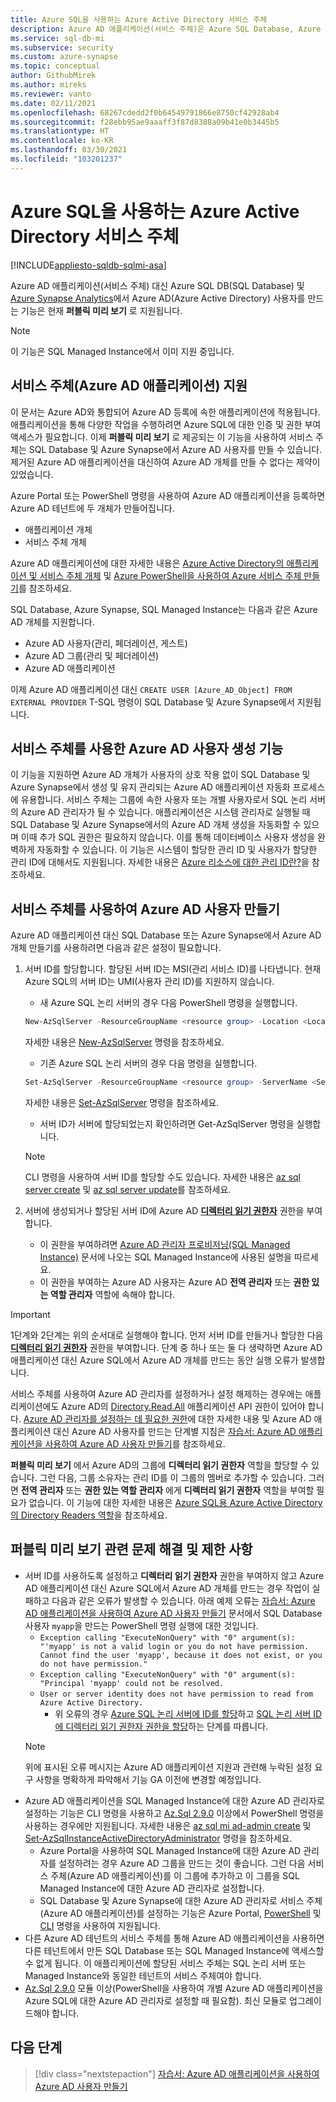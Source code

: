```yaml
---
title: Azure SQL을 사용하는 Azure Active Directory 서비스 주체
description: Azure AD 애플리케이션(서비스 주체)은 Azure SQL Database, Azure SQL Managed Instance 및 Azure Synapse Analytics에서의 Azure AD 사용자 생성을 지원합니다.
ms.service: sql-db-mi
ms.subservice: security
ms.custom: azure-synapse
ms.topic: conceptual
author: GithubMirek
ms.author: mireks
ms.reviewer: vanto
ms.date: 02/11/2021
ms.openlocfilehash: 68267cdedd2f0b64549791866e8750cf42928ab4
ms.sourcegitcommit: f28ebb95ae9aaaff3f87d8388a09b41e0b3445b5
ms.translationtype: HT
ms.contentlocale: ko-KR
ms.lasthandoff: 03/30/2021
ms.locfileid: "103201237"
---
```

# <a name="azure-active-directory-service-principal-with-azure-sql"></a>Azure SQL을 사용하는 Azure Active Directory 서비스 주체

[!INCLUDE[appliesto-sqldb-sqlmi-asa](../includes/appliesto-sqldb-sqlmi-asa.md)]

Azure AD 애플리케이션(서비스 주체) 대신 Azure SQL DB(SQL Database) 및 [Azure Synapse Analytics](../../synapse-analytics/sql-data-warehouse/sql-data-warehouse-overview-what-is.md)에서 Azure AD(Azure Active Directory) 사용자를 만드는 기능은 현재 **퍼블릭 미리 보기** 로 지원됩니다.

> [!NOTE]
> 이 기능은 SQL Managed Instance에서 이미 지원 중입니다.

## <a name="service-principal-azure-ad-applications-support"></a>서비스 주체(Azure AD 애플리케이션) 지원

이 문서는 Azure AD와 통합되어 Azure AD 등록에 속한 애플리케이션에 적용됩니다. 애플리케이션을 통해 다양한 작업을 수행하려면 Azure SQL에 대한 인증 및 권한 부여 액세스가 필요합니다. 이제 **퍼블릭 미리 보기** 로 제공되는 이 기능을 사용하여 서비스 주체는 SQL Database 및 Azure Synapse에서 Azure AD 사용자를 만들 수 있습니다. 제거된 Azure AD 애플리케이션을 대신하여 Azure AD 개체를 만들 수 없다는 제약이 있었습니다.

Azure Portal 또는 PowerShell 명령을 사용하여 Azure AD 애플리케이션을 등록하면 Azure AD 테넌트에 두 개체가 만들어집니다.

- 애플리케이션 개체
- 서비스 주체 개체

Azure AD 애플리케이션에 대한 자세한 내용은 [Azure Active Directory의 애플리케이션 및 서비스 주체 개체](../../active-directory/develop/app-objects-and-service-principals.md) 및 [Azure PowerShell을 사용하여 Azure 서비스 주체 만들기](/powershell/azure/create-azure-service-principal-azureps)를 참조하세요.

SQL Database, Azure Synapse, SQL Managed Instance는 다음과 같은 Azure AD 개체를 지원합니다.

- Azure AD 사용자(관리, 페더레이션, 게스트)
- Azure AD 그룹(관리 및 페더레이션)
-  Azure AD 애플리케이션 

이제 Azure AD 애플리케이션 대신 `CREATE USER [Azure_AD_Object] FROM EXTERNAL PROVIDER` T-SQL 명령이 SQL Database 및 Azure Synapse에서 지원됩니다.

## <a name="functionality-of-azure-ad-user-creation-using-service-principals"></a>서비스 주체를 사용한 Azure AD 사용자 생성 기능

이 기능을 지원하면 Azure AD 개체가 사용자의 상호 작용 없이 SQL Database 및 Azure Synapse에서 생성 및 유지 관리되는 Azure AD 애플리케이션 자동화 프로세스에 유용합니다. 서비스 주체는 그룹에 속한 사용자 또는 개별 사용자로서 SQL 논리 서버의 Azure AD 관리자가 될 수 있습니다. 애플리케이션은 시스템 관리자로 실행될 때 SQL Database 및 Azure Synapse에서의 Azure AD 개체 생성을 자동화할 수 있으며 이때 추가 SQL 권한은 필요하지 않습니다. 이를 통해 데이터베이스 사용자 생성을 완벽하게 자동화할 수 있습니다. 이 기능은 시스템이 할당한 관리 ID 및 사용자가 할당한 관리 ID에 대해서도 지원됩니다. 자세한 내용은 [Azure 리소스에 대한 관리 ID란?](../../active-directory/managed-identities-azure-resources/overview.md)을 참조하세요.

## <a name="enable-service-principals-to-create-azure-ad-users"></a>서비스 주체를 사용하여 Azure AD 사용자 만들기

Azure AD 애플리케이션 대신 SQL Database 또는 Azure Synapse에서 Azure AD 개체 만들기를 사용하려면 다음과 같은 설정이 필요합니다.

1. 서버 ID를 할당합니다. 할당된 서버 ID는 MSI(관리 서비스 ID)를 나타냅니다. 현재 Azure SQL의 서버 ID는 UMI(사용자 관리 ID)를 지원하지 않습니다.
    - 새 Azure SQL 논리 서버의 경우 다음 PowerShell 명령을 실행합니다.
    
    ```powershell
    New-AzSqlServer -ResourceGroupName <resource group> -Location <Location name> -ServerName <Server name> -ServerVersion "12.0" -SqlAdministratorCredentials (Get-Credential) -AssignIdentity
    ```

    자세한 내용은 [New-AzSqlServer](/powershell/module/az.sql/new-azsqlserver) 명령을 참조하세요.

    - 기존 Azure SQL 논리 서버의 경우 다음 명령을 실행합니다.
    
    ```powershell
    Set-AzSqlServer -ResourceGroupName <resource group> -ServerName <Server name> -AssignIdentity
    ```

    자세한 내용은 [Set-AzSqlServer](/powershell/module/az.sql/set-azsqlserver) 명령을 참조하세요.

    - 서버 ID가 서버에 할당되었는지 확인하려면 Get-AzSqlServer 명령을 실행합니다.

    > [!NOTE]
    > CLI 명령을 사용하여 서버 ID를 할당할 수도 있습니다. 자세한 내용은 [az sql server create](/cli/azure/sql/server#az-sql-server-create) 및 [az sql server update](/cli/azure/sql/server#az-sql-server-update)를 참조하세요.

2. 서버에 생성되거나 할당된 서버 ID에 Azure AD [**디렉터리 읽기 권한자**](../../active-directory/roles/permissions-reference.md#directory-readers) 권한을 부여합니다.
    - 이 권한을 부여하려면 [Azure AD 관리자 프로비저닝(SQL Managed Instance)](authentication-aad-configure.md?tabs=azure-powershell#provision-azure-ad-admin-sql-managed-instance) 문서에 나오는 SQL Managed Instance에 사용된 설명을 따르세요.
    - 이 권한을 부여하는 Azure AD 사용자는 Azure AD **전역 관리자** 또는 **권한 있는 역할 관리자** 역할에 속해야 합니다.

> [!IMPORTANT]
> 1단계와 2단계는 위의 순서대로 실행해야 합니다. 먼저 서버 ID를 만들거나 할당한 다음 [**디렉터리 읽기 권한자**](../../active-directory/roles/permissions-reference.md#directory-readers) 권한을 부여합니다. 단계 중 하나 또는 둘 다 생략하면 Azure AD 애플리케이션 대신 Azure SQL에서 Azure AD 개체를 만드는 동안 실행 오류가 발생합니다.
>
> 서비스 주체를 사용하여 Azure AD 관리자를 설정하거나 설정 해제하는 경우에는 애플리케이션에도 Azure AD의 [Directory.Read.All](/graph/permissions-reference#application-permissions-18) 애플리케이션 API 권한이 있어야 합니다. [Azure AD 관리자를 설정하는 데 필요한 권한](authentication-aad-service-principal-tutorial.md#permissions-required-to-set-or-unset-the-azure-ad-admin)에 대한 자세한 내용 및 Azure AD 애플리케이션 대신 Azure AD 사용자를 만드는 단계별 지침은 [자습서: Azure AD 애플리케이션을 사용하여 Azure AD 사용자 만들기](authentication-aad-service-principal-tutorial.md)를 참조하세요.
>
> **퍼블릭 미리 보기** 에서 Azure AD의 그룹에 **디렉터리 읽기 권한자** 역할을 할당할 수 있습니다. 그런 다음, 그룹 소유자는 관리 ID를 이 그룹의 멤버로 추가할 수 있습니다. 그러면 **전역 관리자** 또는 **권한 있는 역할 관리자** 에게 **디렉터리 읽기 권한자** 역할을 부여할 필요가 없습니다. 이 기능에 대한 자세한 내용은 [Azure SQL용 Azure Active Directory의 Directory Readers 역할](authentication-aad-directory-readers-role.md)을 참조하세요.

## <a name="troubleshooting-and-limitations-for-public-preview"></a>퍼블릭 미리 보기 관련 문제 해결 및 제한 사항

- 서버 ID를 사용하도록 설정하고 **디렉터리 읽기 권한자** 권한을 부여하지 않고 Azure AD 애플리케이션 대신 Azure SQL에서 Azure AD 개체를 만드는 경우 작업이 실패하고 다음과 같은 오류가 발생할 수 있습니다. 아래 예제 오류는 [자습서: Azure AD 애플리케이션을 사용하여 Azure AD 사용자 만들기](authentication-aad-service-principal-tutorial.md) 문서에서 SQL Database 사용자 `myapp`을 만드는 PowerShell 명령 실행에 대한 것입니다.
    - `Exception calling "ExecuteNonQuery" with "0" argument(s): "'myapp' is not a valid login or you do not have permission. Cannot find the user 'myapp', because it does not exist, or you do not have permission."`
    - `Exception calling "ExecuteNonQuery" with "0" argument(s): "Principal 'myapp' could not be resolved.`
    - `User or server identity does not have permission to read from Azure Active Directory.`
      - 위 오류의 경우 [Azure SQL 논리 서버에 ID를 할당](authentication-aad-service-principal-tutorial.md#assign-an-identity-to-the-azure-sql-logical-server)하고 [SQL 논리 서버 ID에 디렉터리 읽기 권한자 권한을 할당](authentication-aad-service-principal-tutorial.md#assign-directory-readers-permission-to-the-sql-logical-server-identity)하는 단계를 따릅니다.
    > [!NOTE]
    > 위에 표시된 오류 메시지는 Azure AD 애플리케이션 지원과 관련해 누락된 설정 요구 사항을 명확하게 파악해서 기능 GA 이전에 변경할 예정입니다.
- Azure AD 애플리케이션을 SQL Managed Instance에 대한 Azure AD 관리자로 설정하는 기능은 CLI 명령을 사용하고 [Az.Sql 2.9.0](https://www.powershellgallery.com/packages/Az.Sql/2.9.0) 이상에서 PowerShell 명령을 사용하는 경우에만 지원됩니다. 자세한 내용은 [az sql mi ad-admin create](/cli/azure/sql/mi/ad-admin#az-sql-mi-ad-admin-create) 및 [Set-AzSqlInstanceActiveDirectoryAdministrator](/powershell/module/az.sql/set-azsqlinstanceactivedirectoryadministrator) 명령을 참조하세요. 
    - Azure Portal을 사용하여 SQL Managed Instance에 대한 Azure AD 관리자를 설정하려는 경우 Azure AD 그룹을 만드는 것이 좋습니다. 그런 다음 서비스 주체(Azure AD 애플리케이션)를 이 그룹에 추가하고 이 그룹을 SQL Managed Instance에 대한 Azure AD 관리자로 설정합니다.
    - SQL Database 및 Azure Synapse에 대한 Azure AD 관리자로 서비스 주체(Azure AD 애플리케이션)를 설정하는 기능은 Azure Portal, [PowerShell](authentication-aad-configure.md?tabs=azure-powershell#powershell-for-sql-database-and-azure-synapse) 및 [CLI](authentication-aad-configure.md?tabs=azure-cli#powershell-for-sql-database-and-azure-synapse) 명령을 사용하여 지원됩니다.
- 다른 Azure AD 테넌트의 서비스 주체를 통해 Azure AD 애플리케이션을 사용하면 다른 테넌트에서 만든 SQL Database 또는 SQL Managed Instance에 액세스할 수 없게 됩니다. 이 애플리케이션에 할당된 서비스 주체는 SQL 논리 서버 또는 Managed Instance와 동일한 테넌트의 서비스 주체여야 합니다.
- [Az.Sql 2.9.0](https://www.powershellgallery.com/packages/Az.Sql/2.9.0) 모듈 이상(PowerShell을 사용하여 개별 Azure AD 애플리케이션을 Azure SQL에 대한 Azure AD 관리자로 설정할 때 필요함). 최신 모듈로 업그레이드해야 합니다.

## <a name="next-steps"></a>다음 단계

> [!div class="nextstepaction"]
> [자습서: Azure AD 애플리케이션을 사용하여 Azure AD 사용자 만들기](authentication-aad-service-principal-tutorial.md)
